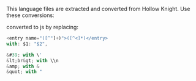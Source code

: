 This language files are extracted and converted from Hollow Knight. Use these conversions:

converted to js by replacing:

```js
<entry name="([^"]+)">([^<]*)</entry>
with: $1: "$2",

&#39; with \'
&lt;br&gt; with \\n
&amp; with &
&quot; with "
```
